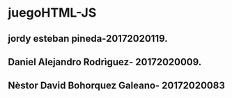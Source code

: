 # juegoHTML-JS

## jordy esteban pineda-20172020119.
## Daniel Alejandro Rodrìguez- 20172020009.
## Nèstor David Bohorquez Galeano- 20172020083
